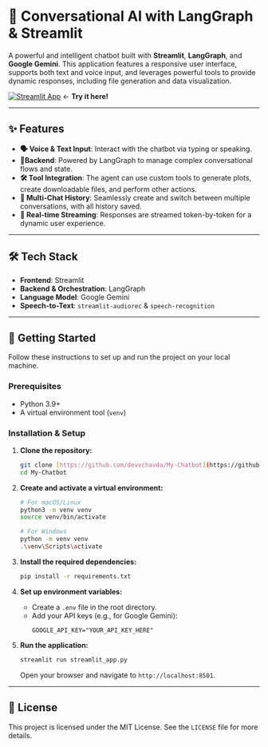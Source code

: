 # 🤖 Conversational AI with LangGraph & Streamlit

A powerful and intelligent chatbot built with **Streamlit**, **LangGraph**, and **Google Gemini**. This application features a responsive user interface, supports both text and voice input, and leverages powerful tools to provide dynamic responses, including file generation and data visualization.

[![Streamlit App](https://static.streamlit.io/badges/streamlit_badge_black_white.svg)](https://my-chatbot-almc.onrender.com/) ← **Try it here!**



***

## ✨ Features

* **🗣️ Voice & Text Input**: Interact with the chatbot via typing or speaking.
* **🧠Backend**: Powered by LangGraph to manage complex conversational flows and state.
* **🛠️ Tool Integration**: The agent can use custom tools to generate plots, create downloadable files, and perform other actions.
* **💬 Multi-Chat History**: Seamlessly create and switch between multiple conversations, with all history saved.
* **🚀 Real-time Streaming**: Responses are streamed token-by-token for a dynamic user experience.

***

## 🛠️ Tech Stack

* **Frontend**: Streamlit
* **Backend & Orchestration**: LangGraph
* **Language Model**: Google Gemini
* **Speech-to-Text**: `streamlit-audiorec` & `speech-recognition`

***

## 🚀 Getting Started

Follow these instructions to set up and run the project on your local machine.

### Prerequisites

* Python 3.9+
* A virtual environment tool (`venv`)

### Installation & Setup

1.  **Clone the repository:**
    ```bash
    git clone [https://github.com/devvchavda/My-Chatbot](https://github.com/devvchavda/My-Chatbot)
    cd My-Chatbot
    ```

2.  **Create and activate a virtual environment:**
    ```bash
    # For macOS/Linux
    python3 -m venv venv
    source venv/bin/activate

    # For Windows
    python -m venv venv
    .\venv\Scripts\activate
    ```

3.  **Install the required dependencies:**
    ```bash
    pip install -r requirements.txt
    ```

4.  **Set up environment variables:**
    * Create a `.env` file in the root directory.
    * Add your API keys (e.g., for Google Gemini):
        ```
        GOOGLE_API_KEY="YOUR_API_KEY_HERE"
        ```

5.  **Run the application:**
    ```bash
    streamlit run streamlit_app.py
    ```
    Open your browser and navigate to `http://localhost:8501`.

***

## 📄 License

This project is licensed under the MIT License. See the `LICENSE` file for more details.
